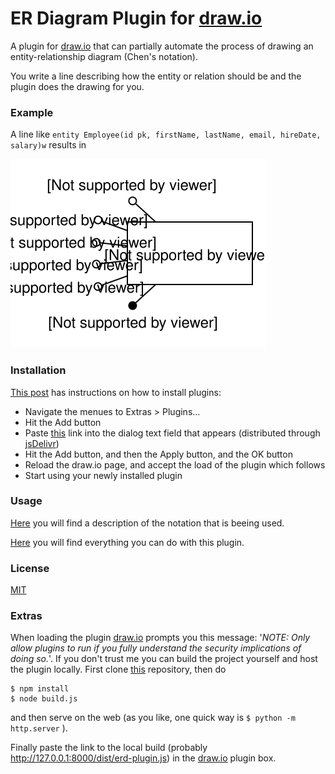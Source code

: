 # ER Diagram Plugin for [draw.io](https://www.draw.io)

A plugin for [draw.io](https://www.draw.io) that can partially automate the process of drawing an entity-relationship diagram (Chen's notation). 

You write a line describing how the entity or relation should be and the plugin does the drawing for you.

### Example
A line like `entity Employee(id pk, firstName, lastName, email, hireDate, salary)w` results in

![Alt text](./examples/employee.svg)

### Installation
[This post](https://github.com/holroy/draw.io-plugins/wiki/Install-draw.io-Plugin) has instructions on how to install plugins:

- Navigate the menues to Extras > Plugins...
- Hit the Add button
- Paste [this](https://cdn.jsdelivr.net/gh/lorctn/draw.io-plugin-for-erd/dist/erd-plugin.js) link into the dialog text field that appears (distributed through [jsDelivr](https://www.jsdelivr.com/))
- Hit the Add button, and then the Apply button, and the OK button
- Reload the draw.io page, and accept the load of the plugin which follows
- Start using your newly installed plugin

### Usage
[Here](./notation.md) you will find a description of the notation that is beeing used.

[Here](./usage.md) you will find everything you can do with this plugin.

### License
[MIT](./LICENSE)

### Extras
When loading the plugin [draw.io](https://www.draw.io) prompts you this message: '*NOTE: Only allow plugins to run if you fully understand the security implications of doing so.*'. If you don't trust me you can build the project yourself and host the plugin locally. First clone [this](https://github.com/lorctn/draw.io-plugin-for-erd) repository, then do

```
$ npm install
$ node build.js
```
and then serve on the web (as you like, one quick way is `$ python -m http.server` ).

Finally paste the link to the local build (probably http://127.0.0.1:8000/dist/erd-plugin.js) in the [draw.io](https://www.draw.io) plugin box.